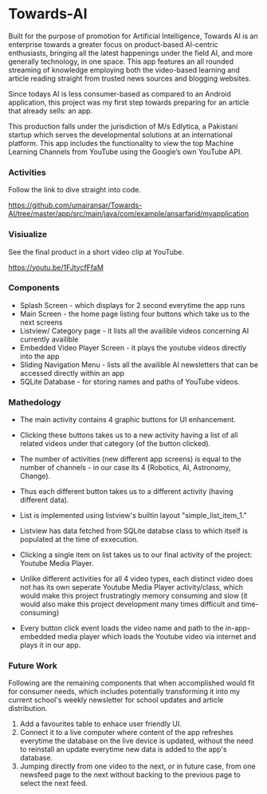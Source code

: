 # Towards-AI
Built for the purpose of promotion for Artificial Intelligence, Towards AI is an enterprise towards a greater focus on product-based AI-centric enthusiasts, bringing all the latest happenings under the field AI, and more generally technology, in one space. This app features an all rounded streaming of knowledge employing both the video-based learning and article reading straight from trusted news sources and blogging websites.

Since todays AI is less consumer-based as compared to an Android application, this project was my first step towards preparing for an article that already sells: an app.

This production falls under the jurisdiction of M/s Edlytica, a Pakistani startup which serves the developmental solutions at an international platform.
This app includes the functionality to view the top Machine Learning Channels from YouTube using the Google’s own YouTube API. 

### Activities
Follow the link to dive straight into code.

https://github.com/umairansar/Towards-AI/tree/master/app/src/main/java/com/example/ansarfarid/myapplication

### Visiualize
See the final product in a short video clip at YouTube.

https://youtu.be/1FJtycfFfaM

### Components
- Splash Screen - which displays for 2 second everytime the app runs
- Main Screen - the home page listing four buttons which take us to the next screens
- Listview/ Category page - it lists all the availible videos concerning AI currently availible
- Embedded Video Player Screen - it plays the youtube videos directly into the app
- Sliding Navigation Menu - lists all the availible AI newsletters that can be accessed directly within an app
- SQLite Database - for storing names and paths of YouTube videos.

### Mathedology
- The main activity contains 4 graphic buttons for UI enhancement.

- Clicking these buttons takes us to a new activity having a list of all related videos under that category (of the button clicked).

- The number of activities (new different app screens) is equal to the number of channels - in our case its 4 (Robotics, AI, Astronomy, Change).

- Thus each different button takes us to a different activity (having different data).

- List is implemented using listview's builtin layout "simple_list_item_1." 

- Listview has data fetched from SQLite databse class to which itself is populated at the time of exxecution.

- Clicking a single item on list takes us to our final activity of the project: Youtube Media Player.

- Unlike different activities for all 4 video types, each distinct video does not has its own seperate Youtube Media Player activity/class, which would make this project frustratingly memory consuming and slow (it would also make this project development many times difficult and time-consuming)

- Every button click event loads the video name and path to the in-app-embedded media player which loads the Youtube video via internet and plays it in our app.

### Future Work
Following are the remaining components that when accomplished would fit for consumer needs, which includes potentially transforming it into my current school's weekly newsletter for school updates and article distribution.

1. Add a favourites table to enhace user friendly UI.
2. Connect it to a live computer where content of the app refreshes everytime the database on the live device is updated, without the need to reinstall an update everytime new data is added to the app's database.
3. Jumping directly from one video to the next, or in future case, from one newsfeed page to the next without backing to the previous page to select the next feed.
